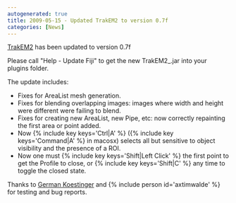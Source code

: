 ```yaml
---
autogenerated: true
title: 2009-05-15 - Updated TrakEM2 to version 0.7f
categories: [News]
---
```


[TrakEM2](/plugins/trakem2) has been updated to version 0.7f

Please call "Help - Update Fiji" to get the new TrakEM2\_.jar into your plugins folder.

The update includes:

-   Fixes for AreaList mesh generation.
-   Fixes for blending overlapping images: images where width and height were different were failing to blend.
-   Fixes for creating new AreaList, new Pipe, etc: now correctly repainting the first area or point added.
-   Now {% include key keys='Ctrl|A' %} ({% include key keys='Command|A' %} in macosx) selects all but sensitive to object visibility and the presence of a ROI.
-   Now one must {% include key keys='Shift|Left Click' %} the first point to get the Profile to close, or {% include key keys='Shift|C' %} any time to toggle the closed state.

Thanks to [German Koestinger](http://www.ini.uzh.ch/people/german) and {% include person id='axtimwalde' %} for testing and bug reports.


